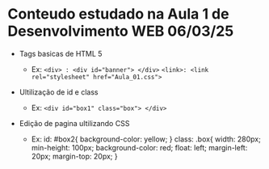 # Conteudo estudado na Aula 1 de Desenvolvimento WEB 06/03/25

+ Tags basicas de HTML 5
	+ Ex:
	`<div> : <div id="banner"> </div>`
	`<link>: <link rel="stylesheet" href="Aula_01.css">`

+ Ultilização de id e class
	+ Ex: 
	`<div id="box1" class="box"> </div>`

+ Edição de pagina ultilizando CSS
	+ Ex: 
        id: #box2{
        background-color: yellow;
        }
        class: .box{
        width: 280px;
        min-height: 100px;
        background-color: red;
        float: left;
        margin-left: 20px;
        margin-top: 20px;
        }